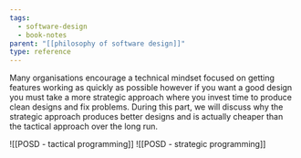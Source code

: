 ```yaml
---
tags:
  - software-design
  - book-notes
parent: "[[philosophy of software design]]"
type: reference
---
```

Many organisations encourage a technical mindset focused on getting features working as quickly as possible however if you want a good design you must take a more strategic approach where you invest time to produce clean designs and fix problems. During this part, we will discuss why the strategic approach produces better designs and is actually cheaper than the tactical approach over the long run.

![[POSD - tactical programming]]
![[POSD - strategic programming]]
